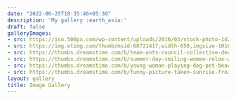 ```yaml
---
date: "2022-06-25T18:35:46+05:30"
description: 'My gallery :earth_asia:'
draft: false
galleryImages:
- src: https://iso.500px.com/wp-content/uploads/2016/03/stock-photo-142984111-1500x1000.jpg
- src: https://img.etimg.com/thumb/msid-68721417,width-650,imgsize-1016106,,resizemode-4,quality-100/nature1_gettyimages.jpg
- src: https://thumbs.dreamstime.com/b/team-ants-council-collective-decision-work-17037482.jpg
- src: https://thumbs.dreamstime.com/b/summer-day-smiling-women-relax-wearing-red-dress-fashion-standing-wooden-bridge-over-sea-blue-sky-background-summer-107411998.jpg
- src: https://thumbs.dreamstime.com/b/young-woman-playing-dog-pet-beach-sunrise-sunset-girl-dog-having-fun-seasid-seaside-cute-neglected-stay-66480218.jpg
- src: https://thumbs.dreamstime.com/b/funny-picture-taken-sunrise-frozen-lake-perspective-rider-retro-bicycle-sunrise-personal-211066044.jpg
layout: gallery
title: Image Gallery
---
```

